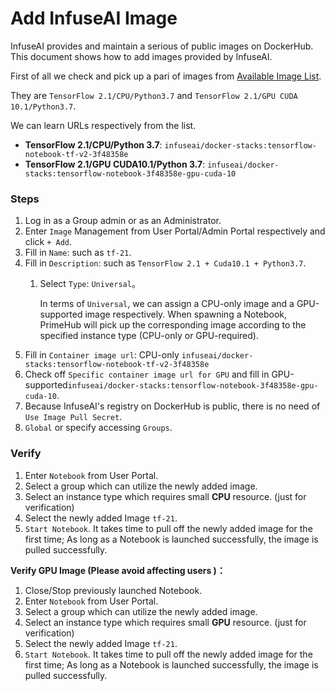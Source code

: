# Add InfuseAI Image

InfuseAI provides and maintain a serious of public images on DockerHub. This document shows how to add images provided by InfuseAI.

First of all we check and pick up a pari of images from [Available Image List](../../reference/infuseai-images-list.md).

They are `TensorFlow 2.1/CPU/Python3.7` and `TensorFlow 2.1/GPU CUDA 10.1/Python3.7`.

We can learn URLs respectively from the list.

* **TensorFlow 2.1/CPU/Python 3.7**: `infuseai/docker-stacks:tensorflow-notebook-tf-v2-3f48358e`
* **TensorFlow 2.1/GPU CUDA10.1/Python 3.7**: `infuseai/docker-stacks:tensorflow-notebook-3f48358e-gpu-cuda-10`

### Steps

1. Log in as a Group admin or as an Administrator.
2. Enter `Image` Management from User Portal/Admin Portal respectively and click `+ Add`.
3. Fill in `Name`: such as `tf-21`.
4. Fill in `Description`: such as `TensorFlow 2.1 + Cuda10.1 + Python3.7`.
   1.  Select `Type`: `Universal`。

       In terms of `Universal`, we can assign a CPU-only image and a GPU-supported image respectively. When spawning a Notebook, PrimeHub will pick up the corresponding image according to the specified instance type (CPU-only or GPU-required).
5. Fill in `Container image url`: CPU-only `infuseai/docker-stacks:tensorflow-notebook-tf-v2-3f48358e`
6. Check off `Specific container image url for GPU` and fill in GPU-supported`infuseai/docker-stacks:tensorflow-notebook-3f48358e-gpu-cuda-10`.
7. Because InfuseAI's registry on DockerHub is public, there is no need of `Use Image Pull Secret`.
8. `Global` or specify accessing `Groups`.

### Verify

1. Enter `Notebook` from User Portal.
2. Select a group which can utilize the newly added image.
3. Select an instance type which requires small **CPU** resource. (just for verification)
4. Select the newly added Image `tf-21`.
5. `Start Notebook`. It takes time to pull off the newly added image for the first time; As long as a Notebook is launched successfully, the image is pulled successfully.

**Verify GPU Image (Please avoid affecting users )：**

1. Close/Stop previously launched Notebook.
2. Enter `Notebook` from User Portal.
3. Select a group which can utilize the newly added image.
4. Select an instance type which requires small **GPU** resource. (just for verification)
5. Select the newly added Image `tf-21`.
6. `Start Notebook`. It takes time to pull off the newly added image for the first time; As long as a Notebook is launched successfully, the image is pulled successfully.
